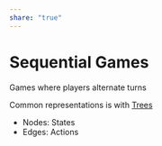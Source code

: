 ```yaml
---  
share: "true"  
---  
```

# Sequential Games  
  
Games where players alternate turns  
  
Common representations is with [Trees](./Trees.md)  
- Nodes: States  
- Edges: Actions